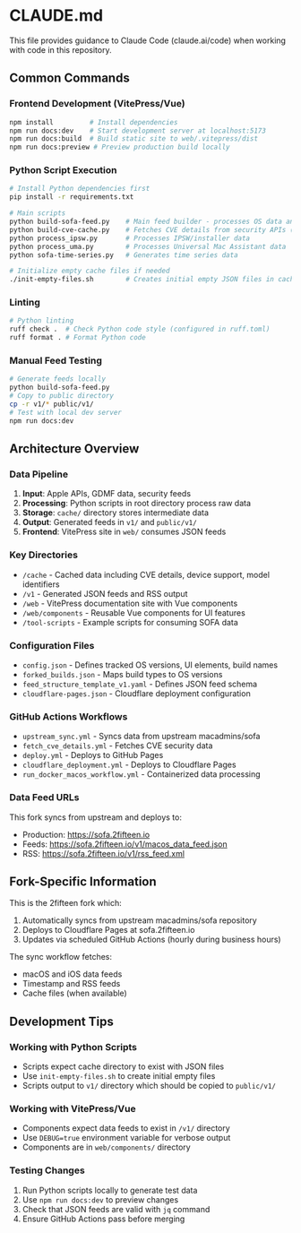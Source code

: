 # CLAUDE.md

This file provides guidance to Claude Code (claude.ai/code) when working with code in this repository.

## Common Commands

### Frontend Development (VitePress/Vue)
```bash
npm install         # Install dependencies
npm run docs:dev    # Start development server at localhost:5173
npm run docs:build  # Build static site to web/.vitepress/dist
npm run docs:preview # Preview production build locally
```

### Python Script Execution
```bash
# Install Python dependencies first
pip install -r requirements.txt

# Main scripts
python build-sofa-feed.py    # Main feed builder - processes OS data and generates JSON feeds
python build-cve-cache.py    # Fetches CVE details from security APIs (requires VULNCHECK_API_KEY)
python process_ipsw.py       # Processes IPSW/installer data
python process_uma.py        # Processes Universal Mac Assistant data
python sofa-time-series.py   # Generates time series data

# Initialize empty cache files if needed
./init-empty-files.sh        # Creates initial empty JSON files in cache/
```

### Linting
```bash
# Python linting
ruff check .  # Check Python code style (configured in ruff.toml)
ruff format . # Format Python code
```

### Manual Feed Testing
```bash
# Generate feeds locally
python build-sofa-feed.py
# Copy to public directory
cp -r v1/* public/v1/
# Test with local dev server
npm run docs:dev
```

## Architecture Overview

### Data Pipeline
1. **Input**: Apple APIs, GDMF data, security feeds
2. **Processing**: Python scripts in root directory process raw data
3. **Storage**: `cache/` directory stores intermediate data
4. **Output**: Generated feeds in `v1/` and `public/v1/`
5. **Frontend**: VitePress site in `web/` consumes JSON feeds

### Key Directories
- `/cache` - Cached data including CVE details, device support, model identifiers
- `/v1` - Generated JSON feeds and RSS output
- `/web` - VitePress documentation site with Vue components
- `/web/components` - Reusable Vue components for UI features
- `/tool-scripts` - Example scripts for consuming SOFA data

### Configuration Files
- `config.json` - Defines tracked OS versions, UI elements, build names
- `forked_builds.json` - Maps build types to OS versions
- `feed_structure_template_v1.yaml` - Defines JSON feed schema
- `cloudflare-pages.json` - Cloudflare deployment configuration

### GitHub Actions Workflows
- `upstream_sync.yml` - Syncs data from upstream macadmins/sofa
- `fetch_cve_details.yml` - Fetches CVE security data
- `deploy.yml` - Deploys to GitHub Pages
- `cloudflare_deployment.yml` - Deploys to Cloudflare Pages
- `run_docker_macos_workflow.yml` - Containerized data processing

### Data Feed URLs
This fork syncs from upstream and deploys to:
- Production: https://sofa.2fifteen.io
- Feeds: https://sofa.2fifteen.io/v1/macos_data_feed.json
- RSS: https://sofa.2fifteen.io/v1/rss_feed.xml

## Fork-Specific Information

This is the 2fifteen fork which:
1. Automatically syncs from upstream macadmins/sofa repository
2. Deploys to Cloudflare Pages at sofa.2fifteen.io
3. Updates via scheduled GitHub Actions (hourly during business hours)

The sync workflow fetches:
- macOS and iOS data feeds
- Timestamp and RSS feeds  
- Cache files (when available)

## Development Tips

### Working with Python Scripts
- Scripts expect cache directory to exist with JSON files
- Use `init-empty-files.sh` to create initial empty files
- Scripts output to `v1/` directory which should be copied to `public/v1/`

### Working with VitePress/Vue
- Components expect data feeds to exist in `/v1/` directory
- Use `DEBUG=true` environment variable for verbose output
- Components are in `web/components/` directory

### Testing Changes
1. Run Python scripts locally to generate test data
2. Use `npm run docs:dev` to preview changes
3. Check that JSON feeds are valid with `jq` command
4. Ensure GitHub Actions pass before merging